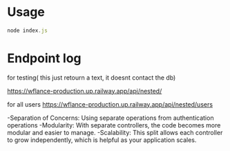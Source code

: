 # Usage

```javascript
node index.js
```

# Endpoint log

for testing( this just retourn a text, it doesnt contact the db)

https://wflance-production.up.railway.app/api/nested/

for all users
https://wflance-production.up.railway.app/api/nested/users

-Separation of Concerns: Using separate operations from authentication operations
-Modularity: With separate controllers, the code becomes more modular and easier to manage.
-Scalability: This split allows each controller to grow independently, which is helpful as your application scales.
